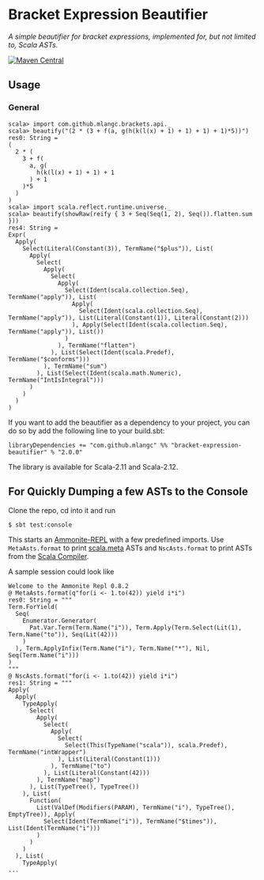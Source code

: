 # Bracket Expression Beautifier
*A simple beautifier for bracket expressions, implemented for, but not limited to, Scala ASTs.*

[![Maven Central](https://maven-badges.herokuapp.com/maven-central/com.github.mlangc/bracket-expression-beautifier_2.12/badge.svg)](https://maven-badges.herokuapp.com/maven-central/com.github.mlangc/bracket-expression-beautifier_2.11)

## Usage

### General

    scala> import com.github.mlangc.brackets.api._
    scala> beautify("(2 * (3 + f(a, g(h(k(l(x) + 1) + 1) + 1) + 1)*5))")
    res0: String =
    (
      2 * (
        3 + f(
          a, g(
            h(k(l(x) + 1) + 1) + 1
          ) + 1
        )*5
      )
    )
    scala> import scala.reflect.runtime.universe._
    scala> beautify(showRaw(reify { 3 + Seq(Seq(1, 2), Seq()).flatten.sum }))
    res4: String =
    Expr(
      Apply(
        Select(Literal(Constant(3)), TermName("$plus")), List(
          Apply(
            Select(
              Apply(
                Select(
                  Apply(
                    Select(Ident(scala.collection.Seq), TermName("apply")), List(
                      Apply(
                        Select(Ident(scala.collection.Seq), TermName("apply")), List(Literal(Constant(1)), Literal(Constant(2)))
                      ), Apply(Select(Ident(scala.collection.Seq), TermName("apply")), List())
                    )
                  ), TermName("flatten")
                ), List(Select(Ident(scala.Predef), TermName("$conforms")))
              ), TermName("sum")
            ), List(Select(Ident(scala.math.Numeric), TermName("IntIsIntegral")))
          )
        )
      )
    )

If you want to add the beautifier as a dependency to your project, you can do so by add the following line to your build.sbt:

	libraryDependencies += "com.github.mlangc" %% "bracket-expression-beautifier" % "2.0.0"

The library is available for Scala-2.11 and Scala-2.12.

## For Quickly Dumping a few ASTs to the Console

Clone the repo, cd into it and run 

    $ sbt test:console
 
This starts an [Ammonite-REPL](http://www.lihaoyi.com/Ammonite/#Ammonite-REPL) with a few predefined imports.
Use `MetaAsts.format` to print [scala.meta](http://scalameta.org/) ASTs and `NscAsts.format` to print ASTs from the
[Scala Compiler](http://www.scala-lang.org/api/2.12.1/scala-compiler/scala/tools/nsc/ast/Trees.html).

A sample session could look like

    Welcome to the Ammonite Repl 0.8.2
    @ MetaAsts.format(q"for(i <- 1.to(42)) yield i*i") 
    res0: String = """
    Term.ForYield(
      Seq(
        Enumerator.Generator(
          Pat.Var.Term(Term.Name("i")), Term.Apply(Term.Select(Lit(1), Term.Name("to")), Seq(Lit(42)))
        )
      ), Term.ApplyInfix(Term.Name("i"), Term.Name("*"), Nil, Seq(Term.Name("i")))
    )
    """
    @ NscAsts.format("for(i <- 1.to(42)) yield i*i") 
    res1: String = """
    Apply(
      Apply(
        TypeApply(
          Select(
            Apply(
              Select(
                Apply(
                  Select(
                    Select(This(TypeName("scala")), scala.Predef), TermName("intWrapper")
                  ), List(Literal(Constant(1)))
                ), TermName("to")
              ), List(Literal(Constant(42)))
            ), TermName("map")
          ), List(TypeTree(), TypeTree())
        ), List(
          Function(
            List(ValDef(Modifiers(PARAM), TermName("i"), TypeTree(), EmptyTree)), Apply(
              Select(Ident(TermName("i")), TermName("$times")), List(Ident(TermName("i")))
            )
          )
        )
      ), List(
        TypeApply(
    ...

